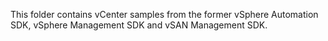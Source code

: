 This folder contains vCenter samples from the former vSphere Automation SDK, vSphere Management SDK and vSAN Management SDK.